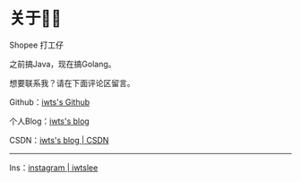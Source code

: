 
# 关于👴🏻

Shopee 打工仔

之前搞Java，现在搞Golang。

想要联系我？请在下面评论区留言。

Github：[iwts's Github](https://github.com/iwts/)

个人Blog：[iwts's blog](https://iwts.github.io/)

CSDN：[iwts's blog | CSDN](https://blog.csdn.net/iwts_24?type=blog)

---

Ins：[instagram | iwtslee](https://www.instagram.com/iwtslee/)
